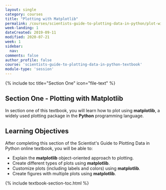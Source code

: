 ```yaml
---
layout: single
category: courses
title: "Plotting with Matplotlib"
permalink: /courses/scientists-guide-to-plotting-data-in-python/plot-with-matplotlib/
week-landing: 1
dateCreated: 2019-09-11
modified: 2020-07-21
week: 1
sidebar:
  nav:
comments: false
author_profile: false
course: 'scientists-guide-to-plotting-data-in-python-textbook'
module-type: 'session'
---
```

{% include toc title="Section One" icon="file-text" %}

<div class="notice--info" markdown="1">

## <i class="fa fa-ship" aria-hidden="true"></i> Section One - Plotting with Matplotlib

In section one of this textbook, you will learn how to plot using **matplotlib**, a widely used plotting package in the **Python** programming language.


## <i class="fa fa-graduation-cap" aria-hidden="true"></i> Learning Objectives

After completing this section of the Scientist's Guide to Plotting Data in Python online textbook, you will be able to:

* Explain the **matplotlib** object-oriented approach to plotting. 
* Create different types of plots using **matplotlib**.
* Customize plots (including labels and colors) using **matplotlib**.
* Create figures with multiple plots using **matplotlib**.

</div>

{% include textbook-section-toc.html %}

